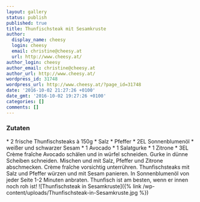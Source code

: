 ```yaml
---
layout: gallery
status: publish
published: true
title: Thunfischsteak mit Sesamkruste
author:
  display_name: cheesy
  login: cheesy
  email: christine@cheesy.at
  url: http://www.cheesy.at/
author_login: cheesy
author_email: christine@cheesy.at
author_url: http://www.cheesy.at/
wordpress_id: 31748
wordpress_url: http://www.cheesy.at/?page_id=31748
date: '2016-10-02 21:27:26 +0100'
date_gmt: '2016-10-02 19:27:26 +0100'
categories: []
comments: []
---
```

### Zutaten
\* 2 frische Thunfischsteaks à 150g
\* Salz
\* Pfeffer
\* 2EL Sonnenblumenöl
\* weißer und schwarzer Sesam
\* 1 Avocado
\* 1 Salatgurke
\* 1 Zitrone
\* 3EL Crème fraîche
Avocado schälen und in würfel schneiden. Gurke in dünne Scheiben schneiden. Mischen und mit Salz, Pfeffer und Zitrone abschmecken. Crème fraîche vorsichtig unterrühren. Thunfischsteaks mit Salz und Pfeffer würzen und mit Sesam panieren. In Sonnenblumenöl von jeder Seite 1-2 Minuten anbraten. Thunfisch ist am besten, wenn er innen noch roh ist!
![Thunfischsteak in Sesamkruste]({% link /wp-content/uploads/Thunfischsteak-in-Sesamkruste.jpg %})
